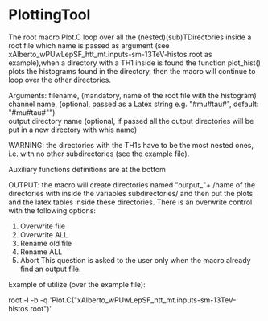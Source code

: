 # PlottingTool

The root macro Plot.C loop over all the (nested)(sub)TDirectories inside a root file which name is passed as argument (see xAlberto_wPUwLepSF_htt_mt.inputs-sm-13TeV-histos.root as example),when a directory with a TH1 inside is found the function plot_hist() plots the histograms found in the directory, then the macro will continue to loop over the other directories.

 Arguments: filename, (mandatory, name of the root file with the histogram)
            channel name, (optional, passed as a Latex string e.g. "#mu#tau#", default: "#mu#tau#"")                                              
            output directory name (optional, if passed all the output directories will be put in a new directory with whis name)
                                                                                                                   
WARNING: the directories with the TH1s have to be the most nested ones, i.e. with no other subdirectories (see the example file).        
                                                                                                                  
Auxiliary functions definitions are at the bottom

OUTPUT: the macro will create directories named "output_"+ /name of the directories with inside the variables 
subdirectories/ and then put the plots and the latex tables inside these directories. 
There is an overwrite control with the following options:
1) Overwrite file
2) Overwrite ALL
3) Rename old file
4) Rename ALL
5) Abort
This question is asked to the user only when the macro already find an output file.

Example of utilize (over the example file):

root -l -b -q 'Plot.C("xAlberto_wPUwLepSF_htt_mt.inputs-sm-13TeV-histos.root")'
